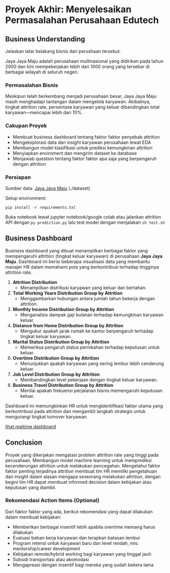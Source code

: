 # Proyek Akhir: Menyelesaikan Permasalahan Perusahaan Edutech

## Business Understanding

Jelaskan latar belakang bisnis dari perushaan tersebut.

Jaya Jaya Maju adalah perusahaan multinasional yang didirikan pada tahun 2000 dan kini mempekerjakan lebih dari 1000 orang yang tersebar di berbagai wilayah di seluruh negeri.

### Permasalahan Bisnis

Meskipun telah berkembang menjadi perusahaan besar, Jaya Jaya Maju masih menghadapi tantangan dalam mengelola karyawan. Akibatnya, tingkat attrition rate, persentase karyawan yang keluar dibandingkan total karyawan—mencapai lebih dari 10%.

### Cakupan Proyek

- Membuat business dashboard tentang faktor faktor penyebab attrition
- Mengeksplorasi data dan insight karyawan perusahaan lewat EDA
- Membangun model klasifikasi untuk prediksi kemungkinan attrition
- Menyiapkan enviroment dan mengirim dataset ke database
- Menjawab question tentang faktor faktor apa saja yang berpengaruh dengan attrition

### Persiapan

Sumber data: [Jaya Jaya Maju](https://github.com/dicodingacademy/dicoding_dataset/tree/main/employee) (./dataset)

Setup environment:

```
pip install -r requirements.txt
```

Buka notebook lewat jupyter notebook/google colab atau jalankan attrition API dengan `py prediction.py` lalu test model dengan menjalakan `sh test.sh`

## Business Dashboard

Business dashboard yang dibuat menampilkan berbagai faktor yang mempengaruhi attrition (tingkat keluar karyawan) di perusahaan **Jaya Jaya Maju**. Dashboard ini berisi beberapa visualisasi data yang membantu manajer HR dalam memahami pola yang berkontribusi terhadap tingginya attrition rate.  

1. **Attrition Distribution**  
   - Menampilkan distribusi karyawan yang keluar dan bertahan.  
2. **Total Working Years Distribution Group by Attrition**  
   - Menggambarkan hubungan antara jumlah tahun bekerja dengan attrition.  
3. **Monthly Income Distribution Group by Attrition**  
   - Menganalisis dampak gaji bulanan terhadap kemungkinan karyawan keluar.  
4. **Distance from Home Distribution Group by Attrition**  
   - Mengukur apakah jarak rumah ke kantor berpengaruh terhadap tingkat keluar karyawan.  
5. **Marital Status Distribution Group by Attrition**  
   - Memeriksa pengaruh status pernikahan terhadap keputusan untuk keluar.  
6. **Overtime Distribution Group by Attrition**  
   - Menunjukkan apakah karyawan yang sering lembur lebih cenderung keluar.  
7. **Job Level Distribution Group by Attrition**  
   - Membandingkan level pekerjaan dengan tingkat keluar karyawan.  
8. **Business Travel Distribution Group by Attrition**  
   - Menilai apakah frekuensi perjalanan bisnis memengaruhi keputusan keluar.  

Dashboard ini memungkinkan HR untuk mengidentifikasi faktor utama yang berkontribusi pada attrition dan mengambil langkah strategis untuk mengurangi tingkat turnover karyawan.

[lihat realtime dashboard](http://146.190.111.51:3000/public/dashboard/1f694ca9-c6c3-411e-bf8d-c652d4ef3844)

## Conclusion

Proyek yang dikerjakan mengatasi problem attrition rate yang tinggi pada perusahaan. Membangun model machine learning untuk memprediksi kecenderungan attrition untuk melakukan pencegahan. Mengetahui faktor faktor penting terjadinya attrition membuat tim HR memiliki pengetahuan dan insight dalam alasan mengapa seseorang melakukan attrition, dengan begini tim HR dapat membuat informed decision dalam kebijakan atau keputusan yang diambil.

### Rekomendasi Action Items (Optional)

Dari faktor faktor yang ada, berikut rekomendasi yang dapat dilakukan dalam membuat kebijakan:

- Memberikan berbagai insentif lebih apabila overtime memang harus dilakukan
- Evaluasi beban kerja karyawan dan terapkan batasan lembur
- Program retensi untuk karyawan baru dan level rendah, mis: mentorship/career development
- Kebijakan remote/hybrid working bagi karyawan yang tinggal jauh
- Subsidi transportasi atau akomodasi
- Mengapreasi dengan insentif bagi mereka yang sudah bekera lama
